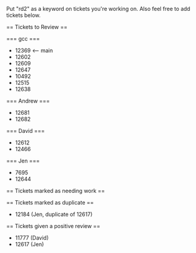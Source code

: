 Put "rd2" as a keyword on tickets you're working on.  Also feel free to add tickets below.

== Tickets to Review ==

=== gcc ===

 * 12369 <-- main
 * 12602
 * 12609
 * 12647
 * 10492
 * 12515
 * 12638

=== Andrew ===
 
 * 12681
 * 12682

=== David ===

 * 12612
 * 12466 

=== Jen ===
 
 * 7695
 * 12644

== Tickets marked as needing work ==

== Tickets marked as duplicate ==
 
 * 12184 (Jen, duplicate of 12617)

== Tickets given a positive review ==

 * 11777 (David) 
 * 12617 (Jen)
